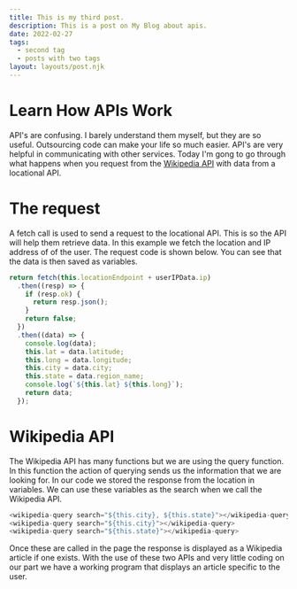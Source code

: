 ```yaml
---
title: This is my third post.
description: This is a post on My Blog about apis.
date: 2022-02-27
tags:
  - second tag
  - posts with two tags
layout: layouts/post.njk
---
```


# Learn How APIs Work

API's are confusing. I barely understand them myself, but they are so useful. Outsourcing code can make your life so much easier. API's are very helpful in communicating with other services. Today I'm gong to go through what happens when you request from the [Wikipedia API](https://en.wikipedia.org/w/api.php) with data from a locational API.

# The request

A fetch call is used to send a request to the locational API. This is so the API will help them retrieve data. In this example we fetch the location and IP address of of the user. The request code is shown below. You can see that the data is then saved as variables.

```javascript
return fetch(this.locationEndpoint + userIPData.ip)
  .then((resp) => {
    if (resp.ok) {
      return resp.json();
    }
    return false;
  })
  .then((data) => {
    console.log(data);
    this.lat = data.latitude;
    this.long = data.longitude;
    this.city = data.city;
    this.state = data.region_name;
    console.log(`${this.lat} ${this.long}`);
    return data;
  });
```

# Wikipedia API

The Wikipedia API has many functions but we are using the query function. In this function the action of querying sends us the information that we are looking for. In our code we stored the response from the location in variables. We can use these variables as the search when we call the Wikipedia API.

```javascript
<wikipedia-query search="${this.city}, ${this.state}"></wikipedia-query>
<wikipedia-query search="${this.city}"></wikipedia-query>
<wikipedia-query search="${this.state}"></wikipedia-query>
```

Once these are called in the page the response is displayed as a Wikipedia article if one exists. With the use of these two APIs and very little coding on our part we have a working program that displays an article specific to the user.
